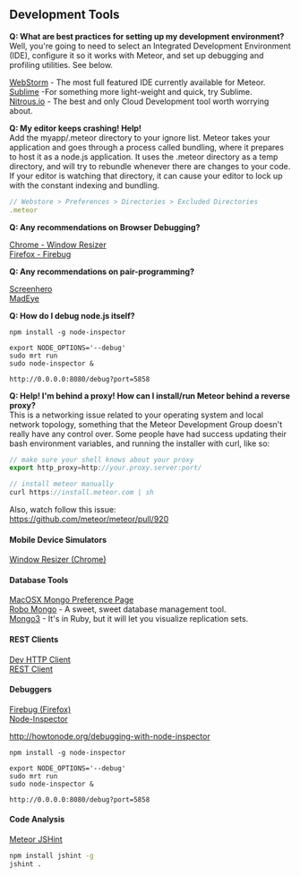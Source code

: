 ## Development Tools
**Q:  What are best practices for setting up my development environment?**  
Well, you're going to need to select an Integrated Development Environment (IDE), configure it so it works with Meteor, and set up debugging and profiling utilities.  See below.  

[WebStorm](http://www.jetbrains.com/webstorm/) - The most full featured IDE currently available for Meteor.    
[Sublime](http://www.sublimetext.com/) -For something more light-weight and quick, try Sublime.   
[Nitrous.io](https://www.nitrous.io/) - The best and only Cloud Development tool worth worrying about.  
  
**Q:  My editor keeps crashing!  Help!**  
Add the myapp/.meteor directory to your ignore list.  Meteor takes your application and goes through a process called bundling, where it prepares to host it as a node.js application.  It uses the .meteor directory as a temp directory, and will try to rebundle whenever there are changes to your code.  If your editor is watching that directory, it can cause your editor to lock up with the constant indexing and bundling. 

````js
// Webstore > Preferences > Directories > Excluded Directories
.meteor
````

**Q:  Any recommendations on Browser Debugging?**  

[Chrome - Window Resizer](https://chrome.google.com/webstore/detail/window-resizer/kkelicaakdanhinjdeammmilcgefonfh)    
[Firefox - Firebug](https://getfirebug.com/)    
  

**Q:  Any recommendations on pair-programming?**  

[Screenhero](http://screenhero.com/download.html?src=btn)      
[MadEye](http://madeye.io/get-started)  




**Q:  How do I debug node.js itself?**  
````
npm install -g node-inspector

export NODE_OPTIONS='--debug'
sudo mrt run
sudo node-inspector &

http://0.0.0.0:8080/debug?port=5858
````


**Q:  Help!  I'm behind a proxy!  How can I install/run Meteor behind a reverse proxy?**  
This is a networking issue related to your operating system and local network topology, something that the Meteor Development Group doesn't really have any control over.  Some people have had success updating their bash environment variables, and running the installer with curl, like so:
````js
// make sure your shell knows about your proxy
export http_proxy=http://your.proxy.server:port/

// install meteor manually
curl https://install.meteor.com | sh
````

Also, watch follow this issue:  
https://github.com/meteor/meteor/pull/920



#### Mobile Device Simulators  
[Window Resizer (Chrome)](https://chrome.google.com/webstore/detail/window-resizer/kkelicaakdanhinjdeammmilcgefonfh)    
  
#### Database Tools
[MacOSX Mongo Preference Page](http://blog.mongodb.org/post/28925264384/macosx-preferences-pane-for-mongodb)  
[Robo Mongo](http://robomongo.org/) - A sweet, sweet database management tool.   
[Mongo3](http://mongo3.com/) - It's in Ruby, but it will let you visualize replication sets.   


  

#### REST Clients  
[Dev HTTP Client](https://chrome.google.com/webstore/detail/dev-http-client/aejoelaoggembcahagimdiliamlcdmfm)      
[REST Client](https://chrome.google.com/webstore/detail/postman-rest-client/fdmmgilgnpjigdojojpjoooidkmcomcm/)      
  


#### Debuggers  
[Firebug (Firefox)](https://getfirebug.com/)   
[Node-Inspector](https://github.com/node-inspector/node-inspector)    
  
http://howtonode.org/debugging-with-node-inspector  
````
npm install -g node-inspector

export NODE_OPTIONS='--debug'
sudo mrt run
sudo node-inspector &

http://0.0.0.0:8080/debug?port=5858
````

#### Code Analysis  

[Meteor JSHint](https://github.com/raix/Meteor-jshintrc)  

````sh
npm install jshint -g
jshint .
````

